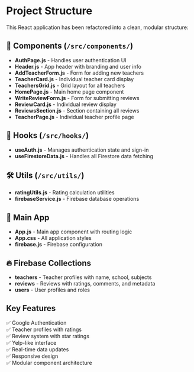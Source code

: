 # Project Structure

This React application has been refactored into a clean, modular structure:

## 📁 Components (`/src/components/`)
- **AuthPage.js** - Handles user authentication UI
- **Header.js** - App header with branding and user info
- **AddTeacherForm.js** - Form for adding new teachers
- **TeacherCard.js** - Individual teacher card display
- **TeachersGrid.js** - Grid layout for all teachers 
- **HomePage.js** - Main home page component
- **WriteReviewForm.js** - Form for submitting reviews
- **ReviewCard.js** - Individual review display
- **ReviewsSection.js** - Section containing all reviews
- **TeacherPage.js** - Individual teacher profile page

## 🎣 Hooks (`/src/hooks/`)
- **useAuth.js** - Manages authentication state and sign-in
- **useFirestoreData.js** - Handles all Firestore data fetching

## 🛠 Utils (`/src/utils/`)
- **ratingUtils.js** - Rating calculation utilities
- **firebaseService.js** - Firebase database operations

## 📱 Main App
- **App.js** - Main app component with routing logic
- **App.css** - All application styles
- **firebase.js** - Firebase configuration

## 🔥 Firebase Collections
- **teachers** - Teacher profiles with name, school, subjects
- **reviews** - Reviews with ratings, comments, and metadata
- **users** - User profiles and roles

## Key Features
✅ Google Authentication  
✅ Teacher profiles with ratings  
✅ Review system with star ratings  
✅ Yelp-like interface  
✅ Real-time data updates  
✅ Responsive design  
✅ Modular component architecture
